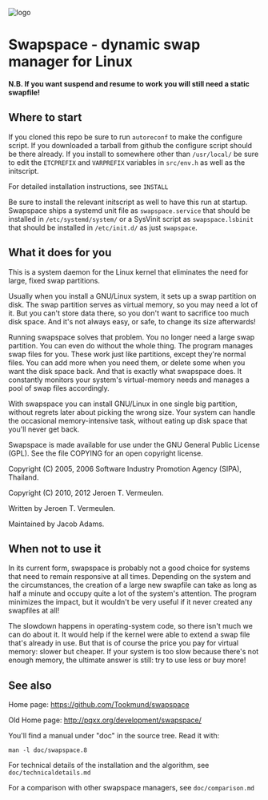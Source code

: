 ![logo](doc/logo.svg)

Swapspace - dynamic swap manager for Linux
==========================================

**N.B. If you want suspend and resume to work you will still need a static
swapfile!**

Where to start
--------------
If you cloned this repo be sure to run `autoreconf` to make the configure script.
If you downloaded a tarball from github the configure script should be there
already.
If you install to somewhere other than ```/usr/local/``` be sure to edit the
```ETCPREFIX``` and ```VARPREFIX``` variables in ```src/env.h``` as well as the
initscript.

For detailed installation instructions, see `INSTALL`

Be sure to install the relevant initscript as well to have this run at startup.
Swapspace ships a systemd unit file as `swapspace.service` that should be
installed in `/etc/systemd/system/` or a SysVinit script as `swapspace.lsbinit`
that should be installed in `/etc/init.d/` as just `swapspace`.

What it does for you
--------------------

This is a system daemon for the Linux kernel that eliminates the need for large,
fixed swap partitions.

Usually when you install a GNU/Linux system, it sets up a swap partition on
disk.  The swap partition serves as virtual memory, so you may need a lot of it.
But you can't store data there, so you don't want to sacrifice too much disk
space.  And it's not always easy, or safe, to change its size afterwards!

Running swapspace solves that problem.  You no longer need a large swap
partition.  You can even do without the whole thing.  The program manages swap
files for you.  These work just like partitions, except they're normal files.
You can add more when you need them, or delete some when you want the disk space
back.  And that is exactly what swapspace does.  It constantly monitors your
system's virtual-memory needs and manages a pool of swap files accordingly.

With swapspace you can install GNU/Linux in one single big partition, without
regrets later about picking the wrong size.  Your system can handle the
occasional memory-intensive task, without eating up disk space that you'll never
get back.

Swapspace is made available for use under the GNU General Public License (GPL).
See the file COPYING for an open copyright license.

Copyright (C) 2005, 2006 Software Industry Promotion Agency (SIPA), Thailand.

Copyright (C) 2010, 2012 Jeroen T. Vermeulen.

Written by Jeroen T. Vermeulen.

Maintained by Jacob Adams.

When not to use it
------------------

In its current form, swapspace is probably not a good choice for systems that
need to remain responsive at all times.  Depending on the system and the
circumstances, the creation of a large new swapfile can take as long as half a
minute and occupy quite a lot of the system's attention.  The program minimizes
the impact, but it wouldn't be very useful if it never created any swapfiles at
all!

The slowdown happens in operating-system code, so there isn't much we can do
about it.  It would help if the kernel were able to extend a swap file that's
already in use.  But that is of course the price you pay for virtual memory:
slower but cheaper.  If your system is too slow because there's not enough
memory, the ultimate answer is still: try to use less or buy more!

See also
--------
Home page: https://github.com/Tookmund/swapspace

Old Home page: http://pqxx.org/development/swapspace/

You'll find a manual under "doc" in the source tree.  Read it with:

    man -l doc/swapspace.8

For technical details of the installation and the algorithm, see `doc/technicaldetails.md`

For a comparison with other swapspace managers, see `doc/comparison.md`
